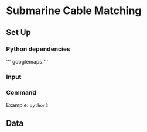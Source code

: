 # Submarine Cable Matching

## Set Up
### Python dependencies
'''
googlemaps
'''

### Input

### Command
Example: `python3 `

## Data